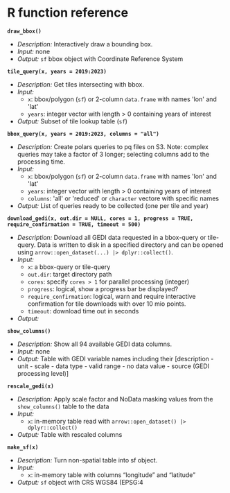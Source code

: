 # R function reference

**`draw_bbox()`**

- *Description:* Interactively draw a bounding box.
- *Input:* none
- *Output:* `sf` bbox object with Coordinate Reference System

**`tile_query(x, years = 2019:2023)`**

- *Description:* Get tiles intersecting with bbox.
- *Input:* 
    - `x`: bbox/polygon (`sf`) or 2-column `data.frame` with names 'lon' and 'lat'
    - `years`: integer vector with length > 0 containing years of interest
- *Output:* Subset of tile lookup table (`sf`)

**`bbox_query(x, years = 2019:2023, columns = "all")`**

- *Description:* Create polars queries to pq files on S3. Note: complex queries may take a factor of 3 longer; selecting columns add to the processing time.
- *Input:* 
    - `x`: bbox/polygon (`sf`) or 2-column `data.frame` with names  'lon' and 'lat'
    - `years`: integer vector with length > 0 containing years of interest
    - `columns`: 'all' or 'reduced' or `character` vectore with specific names
- *Output:* List of queries ready to be collected (one per tile and year)

**`download_gedi(x, out.dir = NULL, cores = 1, progress = TRUE, require_confirmation = TRUE, timeout = 500)`**

- *Description:* Download all GEDI data requested in a bbox-query or tile-query. Data is written to disk in a specified directory and can be opened using `arrow::open_dataset(...) |> dplyr::collect()`.
- *Input:* 
    - `x`: a bbox-query or tile-query 
    - `out.dir`: target directory path 
    - `cores`: specify `cores > 1` for parallel processing (integer) 
    - `progress`: logical, show a progress bar be displayed? 
    - `require_confirmation`: logical, warn and require interactive confirmation for tile downloads with over 10 mio points. 
    - `timeout`: download time out in seconds 	
- *Output:* 

**`show_columns()`**

- *Description:* Show all 94 available GEDI data columns.
- *Input:* none
- *Output:* Table with GEDI variable names including their [description - unit - scale - data type - valid range - no data value - source (GEDI processing level)]
 	 	
**`rescale_gedi(x)`**

- *Description:* Apply scale factor and NoData masking values from the `show_columns()` table to the data
- *Input:* 
    - `x`: in-memory table read with `arrow::open_dataset() |> dplyr::collect()` 	
- *Output:* Table with rescaled columns
 	
**`make_sf(x)`**

- *Description:* Turn non-spatial table into sf object.
- *Input:* 
    - `x`: in-memory table with columns “longitude” and “latitude”
- *Output:* `sf` object with CRS WGS84 (EPSG:4